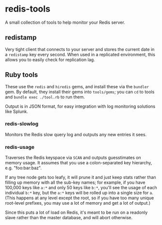 # redis-tools

A small collection of tools to help monitor your Redis server.

## redistamp

Very tight client that connects to your server and stores the current date in a `redistamp` key every second.  When used in a replicated environment, this allows you to easily check for replication lag.

## Ruby tools

These use the `redis` and `hiredis` gems, and install these via the `bundler` gem.  By default, they install their gems into `tools/gems`; you can `cd` to tools and `bundle exec ./tool.rb` to run them.

Output is in JSON format, for easy integration with log monitoring solutions like Splunk.

### redis-slowlog

Monitors the Redis slow query log and outputs any new entries it sees.

### redis-usage

Traverses the Redis keyspace via `SCAN` and outputs guesstimates on memory usage.  It assumes that you use a colon-separated key hierarchy, e.g. "foo:bar:baz".

If any tree node gets too leafy, it will prune it and just keep stats rather than filling up memory with all the sub-key names; for example, if you have 100,000 keys like `a:*` and only 50 keys like `b:*`, you'll see the usage of each individual `b:*` key, but the `a:*` keys will be rolled up into a single size for `a`.  (This happens at any level except the root, so if you have too many unique root-level prefixes, you may use a lot of memory and get a lot of output.)

Since this puts a lot of load on Redis, it's meant to be run on a readonly slave rather than the master database, and will abort otherwise.
